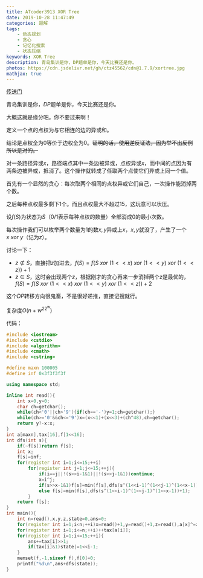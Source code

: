 ```yaml
---
title: ATcoder3913 XOR Tree
date: 2019-10-28 11:47:49
categories: 题解
tags:
	- 动态规划
	- 贪心
	- 记忆化搜索
	- 状态压缩
keywords: XOR Tree
description: 青岛集训是你，DP题单是你，今天比赛还是你。
photos: https://cdn.jsdelivr.net/gh/ctz45562/cdn@1.7.9/xortree.jpg
mathjax: true
---
```


[传送门](https://www.luogu.org/problem/AT3913)

青岛集训是你，$DP$题单是你，今天比赛还是你。

大概这就是缘分吧。<span class="spoiler">你不要过来啊！</span>

<!--more-->

定义一个点的点权为与它相连的边的异或和。

结论是点权全为$0$等价于边权全为$0$。~~证明的话，使用逆反证法，因为举不出反例所以是对的。~~

对一条路径异或$x$，路径端点其中一条边被异或，点权异或$x$，而中间的点因为有两条边被异或，抵消了。这个操作就转成了任取两个点使它们异或上同一个值。

首先有一个显然的贪心：每次取两个相同的点权异或它们自己，一次操作能消掉两个数。

之后每种点权最多剩下$1$个。而且点权最大不超过$15$，这玩意可以状压。

设$f(S)$为状态为$S$（$0/1$表示每种点权的数量）全部消成$0$的最小次数。

每次操作我们可以枚举两个数量为$1$的数$x,y$异或上$x$，$x,y$就没了，产生了一个$x\ xor\ y$（记为$z$）。

讨论一下：

- $z\notin S$，直接把$z$加进去，$f(S)=f(S\ xor\ (1<<x)\ xor\ (1<<y)\ xor\ (1<<z))+1$
- $z\in S$，这时会出现两个$z$，根据刚才的贪心再来一步消掉两个$z$是最优的，$f(S)=f(S\ xor\ (1<<x)\ xor\ (1<<y)\ xor\ (1<<z))+2$

这个$DP$转移方向很鬼畜，不是很好递推，直接记搜就行。

复杂度$O(n+w^22^w)$

代码：

``` cpp
#include <iostream>
#include <cstdio>
#include <algorithm>
#include <cmath>
#include <cstring>

#define maxn 100005
#define inf 0x3f3f3f3f

using namespace std;

inline int read(){
	int x=0,y=0;
	char ch=getchar();
	while(ch<'0'||ch>'9'){if(ch=='-')y=1;ch=getchar();}
	while(ch>='0'&&ch<='9')x=(x<<1)+(x<<3)+(ch^48),ch=getchar();
	return y?-x:x;
}
int a[maxn],tax[16],f[1<<16];
int dfs(int s){
	if(~f[s])return f[s];
	int x;
	f[s]=inf;
	for(register int i=1;i<=15;++i)
		for(register int j=1;j<=15;++j){
			if(i==j||!(s>>i-1&1)||!(s>>j-1&1))continue;
			x=i^j;
			if(s>>x-1&1)f[s]=min(f[s],dfs(s^(1<<i-1)^(1<<j-1)^(1<<x-1))+2);
			else f[s]=min(f[s],dfs(s^(1<<i-1)^(1<<j-1)^(1<<x-1))+1);
		}
	return f[s];
}
int main(){
	int n=read(),x,y,z,state=0,ans=0;
	for(register int i=1;i<n;++i)x=read()+1,y=read()+1,z=read(),a[x]^=z,a[y]^=z;
	for(register int i=1;i<=n;++i)++tax[a[i]];
	for(register int i=1;i<=15;++i){
		ans+=tax[i]>>1;
		if(tax[i]&1)state|=1<<i-1;
	}
	memset(f,-1,sizeof f),f[0]=0;
	printf("%d\n",ans+dfs(state));
}
```


